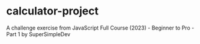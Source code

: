 # calculator-project
 A challenge exercise  from JavaScript Full Course (2023) - Beginner to Pro - Part 1 by SuperSimpleDev

